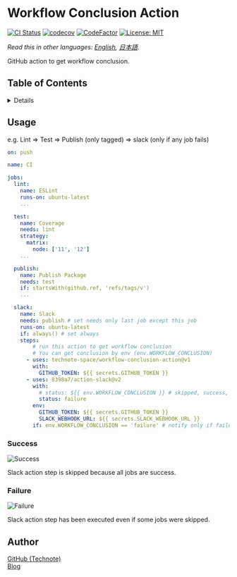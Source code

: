 # Workflow Conclusion Action

[![CI Status](https://github.com/technote-space/workflow-conclusion-action/workflows/CI/badge.svg)](https://github.com/technote-space/workflow-conclusion-action/actions)
[![codecov](https://codecov.io/gh/technote-space/workflow-conclusion-action/branch/master/graph/badge.svg)](https://codecov.io/gh/technote-space/workflow-conclusion-action)
[![CodeFactor](https://www.codefactor.io/repository/github/technote-space/workflow-conclusion-action/badge)](https://www.codefactor.io/repository/github/technote-space/workflow-conclusion-action)
[![License: MIT](https://img.shields.io/badge/License-MIT-blue.svg)](https://github.com/technote-space/workflow-conclusion-action/blob/master/LICENSE)

*Read this in other languages: [English](README.md), [日本語](README.ja.md).*

GitHub action to get workflow conclusion.

## Table of Contents

<!-- START doctoc generated TOC please keep comment here to allow auto update -->
<!-- DON'T EDIT THIS SECTION, INSTEAD RE-RUN doctoc TO UPDATE -->
<details>
<summary>Details</summary>

- [Usage](#usage)
  - [Success](#success)
  - [Failure](#failure)
- [Author](#author)

</details>
<!-- END doctoc generated TOC please keep comment here to allow auto update -->

## Usage
e.g. Lint => Test => Publish (only tagged) => slack (only if any job fails)
```yaml
on: push

name: CI

jobs:
  lint:
    name: ESLint
    runs-on: ubuntu-latest
    ...

  test:
    name: Coverage
    needs: lint
    strategy:
      matrix:
        node: ['11', '12']
    ...

  publish:
    name: Publish Package
    needs: test
    if: startsWith(github.ref, 'refs/tags/v')
    ...

  slack:
    name: Slack
    needs: publish # set needs only last job except this job
    runs-on: ubuntu-latest
    if: always() # set always
    steps:
        # run this action to get workflow conclusion
        # You can get conclusion by env (env.WORKFLOW_CONCLUSION)
      - uses: technote-space/workflow-conclusion-action@v1
        with:
          GITHUB_TOKEN: ${{ secrets.GITHUB_TOKEN }}
      - uses: 8398a7/action-slack@v2
        with:
          # status: ${{ env.WORKFLOW_CONCLUSION }} # skipped, success, cancelled, failure
          status: failure
        env:
          GITHUB_TOKEN: ${{ secrets.GITHUB_TOKEN }}
          SLACK_WEBHOOK_URL: ${{ secrets.SLACK_WEBHOOK_URL }}
        if: env.WORKFLOW_CONCLUSION == 'failure' # notify only if failure
```

### Success
![Success](https://raw.githubusercontent.com/technote-space/workflow-conclusion-action/images/success.png)

Slack action step is skipped because all jobs are success.

### Failure
![Failure](https://raw.githubusercontent.com/technote-space/workflow-conclusion-action/images/failure.png)

Slack action step has been executed even if some jobs were skipped.

## Author
[GitHub (Technote)](https://github.com/technote-space)  
[Blog](https://technote.space)
